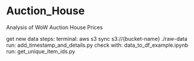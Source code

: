 # Auction_House
Analysis of WoW Auction House Prices



get new data steps:
terminal: aws s3 sync s3://{bucket-name} ./raw-data
run: add_timestamp_and_details.py
check with: data_to_df_example.ipynb
run: get_unique_item_ids.py
